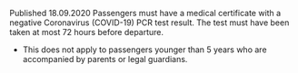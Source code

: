 Published 18.09.2020
Passengers must have a medical certificate with a negative Coronavirus (COVID-19) PCR test result. The test must have been taken at most 72 hours before departure.
- This does not apply to passengers younger than 5 years who are accompanied by parents or legal guardians.